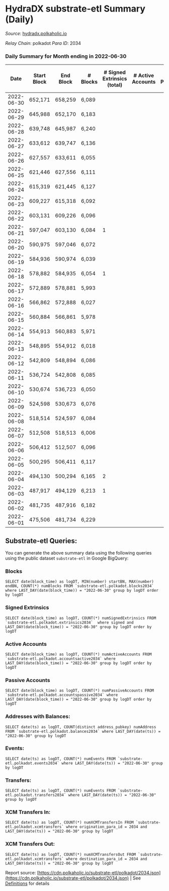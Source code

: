 # HydraDX substrate-etl Summary (Daily)

_Source_: [hydradx.polkaholic.io](https://hydradx.polkaholic.io)

*Relay Chain*: polkadot
*Para ID*: 2034



### Daily Summary for Month ending in 2022-06-30


| Date | Start Block | End Block | # Blocks | # Signed Extrinsics (total) | # Active Accounts | # Passive | # New | # Addresses with Balances | # Events | # Transfers | # XCM Transfers In | # XCM Transfers Out | Issues | 
| ---- | ----------- | --------- | -------- | --------------------------- | ----------------- | --------- | ----- | ------------------------- | -------- | ----------- | ------------------ | ------------------- | ------ |
| 2022-06-30 | 652,171 | 658,259 | 6,089 |  |  |  |  | 32 | 18,272 |   |   |   |  |
| 2022-06-29 | 645,988 | 652,170 | 6,183 |  |  |  |  | 32 | 18,557 |   |   |   |  |
| 2022-06-28 | 639,748 | 645,987 | 6,240 |  |  |  |  | 32 | 18,725 |   |   |   |  |
| 2022-06-27 | 633,612 | 639,747 | 6,136 |  |  |  |  | 32 | 18,413 |   |   |   |  |
| 2022-06-26 | 627,557 | 633,611 | 6,055 |  |  |  |  | 32 | 18,171 |   |   |   |  |
| 2022-06-25 | 621,446 | 627,556 | 6,111 |  |  |  |  | 32 | 18,341 |   |   |   |  |
| 2022-06-24 | 615,319 | 621,445 | 6,127 |  |  |  |  | 32 | 18,386 |   |   |   |  |
| 2022-06-23 | 609,227 | 615,318 | 6,092 |  |  |  |  | 32 | 18,281 |   |   |   |  |
| 2022-06-22 | 603,131 | 609,226 | 6,096 |  |  |  |  | 32 | 18,296 |   |   |   |  |
| 2022-06-21 | 597,047 | 603,130 | 6,084 | 1 |  |  |  | 32 | 18,261 |   |   |   |  |
| 2022-06-20 | 590,975 | 597,046 | 6,072 |  |  |  |  | 32 | 18,221 |   |   |   |  |
| 2022-06-19 | 584,936 | 590,974 | 6,039 |  |  |  |  | 32 | 18,122 |   |   |   |  |
| 2022-06-18 | 578,882 | 584,935 | 6,054 | 1 |  |  |  | 32 | 18,174 |   |   |   |  |
| 2022-06-17 | 572,889 | 578,881 | 5,993 |  |  |  |  | 32 | 17,984 |   |   |   |  |
| 2022-06-16 | 566,862 | 572,888 | 6,027 |  |  |  |  | 32 | 18,086 |   |   |   |  |
| 2022-06-15 | 560,884 | 566,861 | 5,978 |  |  |  |  | 32 | 17,942 |   |   |   |  |
| 2022-06-14 | 554,913 | 560,883 | 5,971 |  |  |  |  | 32 | 17,918 |   |   |   |  |
| 2022-06-13 | 548,895 | 554,912 | 6,018 |  |  |  |  | 32 | 18,059 |   |   |   |  |
| 2022-06-12 | 542,809 | 548,894 | 6,086 |  |  |  |  | 32 | 18,263 |   |   |   |  |
| 2022-06-11 | 536,724 | 542,808 | 6,085 |  |  |  |  | 32 | 18,263 |   |   |   |  |
| 2022-06-10 | 530,674 | 536,723 | 6,050 |  |  |  |  | 32 | 18,155 |   |   |   |  |
| 2022-06-09 | 524,598 | 530,673 | 6,076 |  |  |  |  | 32 | 18,233 |   |   |   |  |
| 2022-06-08 | 518,514 | 524,597 | 6,084 |  |  |  |  | 32 | 18,257 |   |   |   |  |
| 2022-06-07 | 512,508 | 518,513 | 6,006 |  |  |  |  | 32 | 18,026 |   |   |   |  |
| 2022-06-06 | 506,412 | 512,507 | 6,096 |  |  |  |  | 32 | 18,293 |   |   |   |  |
| 2022-06-05 | 500,295 | 506,411 | 6,117 |  |  |  |  | 32 | 18,357 |   |   |   |  |
| 2022-06-04 | 494,130 | 500,294 | 6,165 | 2 |  |  |  | 32 | 18,511 |   |   |   |  |
| 2022-06-03 | 487,917 | 494,129 | 6,213 | 1 |  |  |  | 32 | 18,648 |   |   |   |  |
| 2022-06-02 | 481,735 | 487,916 | 6,182 |  |  |  |  | 32 | 18,551 |   |   |   |  |
| 2022-06-01 | 475,506 | 481,734 | 6,229 |  |  |  |  | 32 | 18,692 |   |   |   |  |

## Substrate-etl Queries:
You can generate the above summary data using the following queries using the public dataset `substrate-etl` in Google BigQuery:


### Blocks
```
SELECT date(block_time) as logDT, MIN(number) startBN, MAX(number) endBN, COUNT(*) numBlocks FROM `substrate-etl.polkadot.blocks2034`  where LAST_DAY(date(block_time)) = "2022-06-30" group by logDT order by logDT
```


### Signed Extrinsics
```
SELECT date(block_time) as logDT, COUNT(*) numSignedExtrinsics FROM `substrate-etl.polkadot.extrinsics2034`  where signed and LAST_DAY(date(block_time)) = "2022-06-30" group by logDT order by logDT
```


### Active Accounts
```
SELECT date(block_time) as logDT, COUNT(*) numActiveAccounts FROM `substrate-etl.polkadot.accountsactive2034` where LAST_DAY(date(block_time)) = "2022-06-30" group by logDT order by logDT
```


### Passive Accounts
```
SELECT date(block_time) as logDT, COUNT(*) numPassiveAccounts FROM `substrate-etl.polkadot.accountspassive2034` where LAST_DAY(date(block_time)) = "2022-06-30" group by logDT order by logDT
```


### Addresses with Balances:
```
SELECT date(ts) as logDT, COUNT(distinct address_pubkey) numAddress FROM `substrate-etl.polkadot.balances2034` where LAST_DAY(date(ts)) = "2022-06-30" group by logDT
```


### Events:
```
SELECT date(ts) as logDT, COUNT(*) numEvents FROM `substrate-etl.polkadot.events2034` where LAST_DAY(date(ts)) = "2022-06-30" group by logDT
```


### Transfers:
```
SELECT date(ts) as logDT, COUNT(*) numEvents FROM `substrate-etl.polkadot.transfers2034` where LAST_DAY(date(ts)) = "2022-06-30" group by logDT
```


### XCM Transfers In:
```
SELECT date(ts) as logDT, COUNT(*) numXCMTransfersIn FROM `substrate-etl.polkadot.xcmtransfers` where origination_para_id = 2034 and LAST_DAY(date(ts)) = "2022-06-30" group by logDT
```


### XCM Transfers Out:
```
SELECT date(ts) as logDT, COUNT(*) numXCMTransfersOut FROM `substrate-etl.polkadot.xcmtransfers` where destination_para_id = 2034 and LAST_DAY(date(ts)) = "2022-06-30" group by logDT
```



Report source: [https://cdn.polkaholic.io/substrate-etl/polkadot/2034.json](https://cdn.polkaholic.io/substrate-etl/polkadot/2034.json) | See [Definitions](/DEFINITIONS.md) for details
